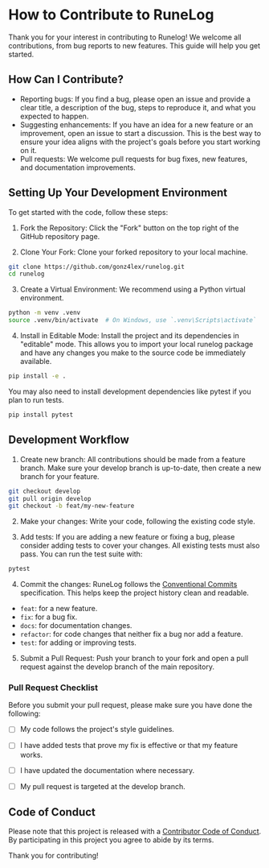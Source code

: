 # How to Contribute to RuneLog

Thank you for your interest in contributing to Runelog! We welcome all contributions, from bug reports to new features. This guide will help you get started.

## How Can I Contribute?
- Reporting bugs: If you find a bug, please open an issue and provide a clear title, a description of the bug, steps to reproduce it, and what you expected to happen.
- Suggesting enhancements: If you have an idea for a new feature or an improvement, open an issue to start a discussion. This is the best way to ensure your idea aligns with the project's goals before you start working on it.
- Pull requests: We welcome pull requests for bug fixes, new features, and documentation improvements.

## Setting Up Your Development Environment
To get started with the code, follow these steps:

1. Fork the Repository: Click the "Fork" button on the top right of the GitHub repository page.

2. Clone Your Fork: Clone your forked repository to your local machine.

```bash
git clone https://github.com/gonz4lex/runelog.git
cd runelog
```

3. Create a Virtual Environment: We recommend using a Python virtual environment.

```bash
python -m venv .venv
source .venv/bin/activate  # On Windows, use `.venv\Scripts\activate`
```

4. Install in Editable Mode: Install the project and its dependencies in "editable" mode. This allows you to import your local runelog package and have any changes you make to the source code be immediately available.

```bash
pip install -e .
```

You may also need to install development dependencies like pytest if you plan to run tests.

```bash
pip install pytest
```

## Development Workflow

1. Create new branch: All contributions should be made from a feature branch. Make sure your develop branch is up-to-date, then create a new branch for your feature.

```bash
git checkout develop
git pull origin develop
git checkout -b feat/my-new-feature
```

2. Make your changes: Write your code, following the existing code style.

3. Add tests: If you are adding a new feature or fixing a bug, please consider adding tests to cover your changes. All existing tests must also pass. You can run the test suite with:

```bash
pytest
```

4. Commit the changes: RuneLog follows the [Conventional Commits](https://www.conventionalcommits.org/en/v1.0.0/) specification. This helps keep the project history clean and readable.

- `feat`: for a new feature.
- `fix`: for a bug fix.
- `docs`: for documentation changes.
- `refactor`: for code changes that neither fix a bug nor add a feature.
- `test`: for adding or improving tests.

5. Submit a Pull Request: Push your branch to your fork and open a pull request against the develop branch of the main repository.

### Pull Request Checklist

Before you submit your pull request, please make sure you have done the following:

- [ ] My code follows the project's style guidelines.

- [ ] I have added tests that prove my fix is effective or that my feature works.

- [ ] I have updated the documentation where necessary.

- [ ] My pull request is targeted at the develop branch.

## Code of Conduct
Please note that this project is released with a [Contributor Code of Conduct](./CODE_OF_CONDUCT.md). By participating in this project you agree to abide by its terms.

Thank you for contributing!
